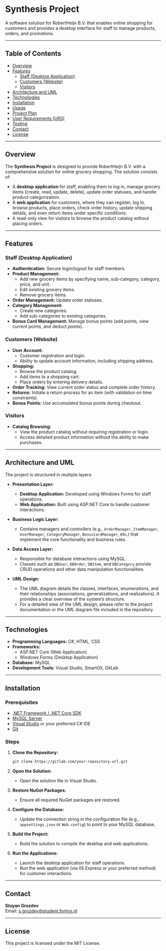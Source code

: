 # Synthesis Project

A software solution for RobertHeijn B.V. that enables online shopping for customers and provides a desktop interface for staff to manage products, orders, and promotions.

---

## Table of Contents

- [Overview](#overview)
- [Features](#features)
  - [Staff (Desktop Application)](#staff-desktop-application)
  - [Customers (Website)](#customers-website)
  - [Visitors](#visitors)
- [Architecture and UML](#architecture-and-uml)
- [Technologies](#technologies)
- [Installation](#installation)
- [Usage](#usage)
- [Project Plan](#project-plan)
- [User Requirements (URS)](#user-requirements-urs)
- [Testing](#testing)
- [Contact](#contact)
- [License](#license)

---

## Overview

The **Synthesis Project** is designed to provide RobertHeijn B.V. with a comprehensive solution for online grocery shopping. The solution consists of:

- A **desktop application** for staff, enabling them to log in, manage grocery items (create, read, update, delete), update order statuses, and handle product categorization.
- A **web application** for customers, where they can register, log in, browse products, place orders, check order history, update shipping details, and even return items under specific conditions.
- A read-only view for visitors to browse the product catalog without placing orders.

---

## Features

### Staff (Desktop Application)

- **Authentication:** Secure login/logout for staff members.
- **Product Management:** 
  - Add new grocery items by specifying name, sub-category, category, price, and unit.
  - Edit existing grocery items.
  - Remove grocery items.
- **Order Management:** Update order statuses.
- **Category Management:** 
  - Create new categories.
  - Add sub-categories to existing categories.
- **Bonus Card Management:** Manage bonus points (add points, view current points, and deduct points).

### Customers (Website)

- **User Account:** 
  - Customer registration and login.
  - Ability to update account information, including shipping address.
- **Shopping:** 
  - Browse the product catalog.
  - Add items to a shopping cart.
  - Place orders by entering delivery details.
- **Order Tracking:** View current order status and complete order history.
- **Returns:** Initiate a return process for an item (with validation on time constraints).
- **Bonus Points:** Use accumulated bonus points during checkout.

### Visitors

- **Catalog Browsing:** 
  - View the product catalog without requiring registration or login.
  - Access detailed product information without the ability to make purchases.

---

## Architecture and UML

The project is structured in multiple layers:

- **Presentation Layer:**
  - **Desktop Application:** Developed using Windows Forms for staff operations.
  - **Web Application:** Built using ASP.NET Core to handle customer interactions.
  
- **Business Logic Layer:**
  - Contains managers and controllers (e.g., `OrderManager`, `ItemManager`, `UserManager`, `CategoryManager`, `BonusCardManager`, etc.) that implement the core functionality and business rules.
  
- **Data Access Layer:**
  - Responsible for database interactions using MySQL.
  - Classes such as `DBUser`, `DBOrder`, `DBItem`, and `DBCategory` provide CRUD operations and other data manipulation functionalities.
  
- **UML Design:**
  - The UML diagram details the classes, interfaces, enumerations, and their relationships (associations, generalizations, and realizations). It provides a clear overview of the system’s structure.
  - For a detailed view of the UML design, please refer to the project documentation or the UML diagram file included in the repository.

---

## Technologies

- **Programming Languages:** C#, HTML, CSS
- **Frameworks:** 
  - ASP.NET Core (Web Application)
  - Windows Forms (Desktop Application)
- **Database:** MySQL
- **Development Tools:** Visual Studio, SmartGit, GitLab

---

## Installation

### Prerequisites

- [.NET Framework / .NET Core SDK](https://dotnet.microsoft.com/download)
- [MySQL Server](https://dev.mysql.com/downloads/)
- [Visual Studio](https://visualstudio.microsoft.com/) or your preferred C# IDE
- [Git](https://git-scm.com/)

### Steps

1. **Clone the Repository:**

   ```bash
   git clone https://gitlab.com/your-repository-url.git
   ```

2. **Open the Solution:**
   - Open the solution file in Visual Studio.

3. **Restore NuGet Packages:**
   - Ensure all required NuGet packages are restored.

4. **Configure the Database:**
   - Update the connection string in the configuration file (e.g., `appsettings.json` or `Web.config`) to point to your MySQL database.

5. **Build the Project:**
   - Build the solution to compile the desktop and web applications.

6. **Run the Applications:**
   - Launch the desktop application for staff operations.
   - Run the web application (via IIS Express or your preferred method) for customer interactions.

---

## Contact

**Stoyan Grozdev**  
Email: [s.grozdev@student.fontys.nl](mailto:s.grozdev@student.fontys.nl)

---

## License

This project is licensed under the MIT License.

